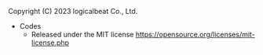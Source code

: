 Copyright (C) 2023 logicalbeat Co., Ltd.

- Codes
  - Released under the MIT license
https://opensource.org/licenses/mit-license.php
